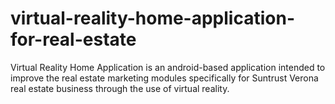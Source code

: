 # virtual-reality-home-application-for-real-estate
Virtual Reality Home Application is an android-based application intended to improve the real estate marketing modules specifically for Suntrust Verona real estate business through the use  of virtual reality. 
